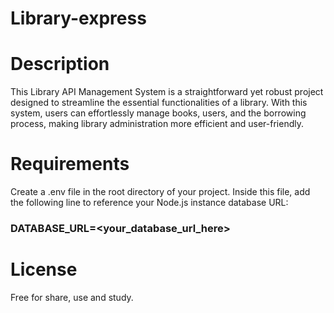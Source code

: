 # Library-express

# Description
This  Library API Management System is a straightforward yet robust project designed to streamline the essential functionalities of a library. With this system, users can effortlessly manage books, users, and the borrowing process, making library administration more efficient and user-friendly.

# Requirements

 Create a .env file in the root directory of your project. Inside this file, add the following line to reference your Node.js instance database URL:

   ### DATABASE_URL=<your_database_url_here>
   
# License
Free for share, use and study.
